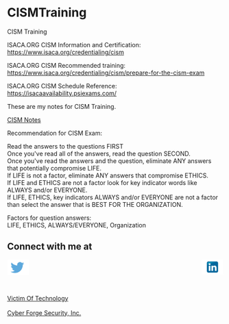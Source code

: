 # CISMTraining
CISM Training

ISACA.ORG CISM Information and Certification: <BR />
https://www.isaca.org/credentialing/cism

ISACA.ORG CISM Recommended training: <BR />
https://www.isaca.org/credentialing/cism/prepare-for-the-cism-exam

ISACA.ORG CISM Schedule Reference: <BR />
https://isacaavailability.psiexams.com/

These are my notes for CISM Training. <BR />

<A HREF="https://github.com/bvoris/CISMTraining/blob/main/CISM%20Notes.xlsx"> CISM Notes </A>

Recommendation for CISM Exam:<BR />

Read the answers to the questions FIRST<BR />
Once you've read all of the answers, read the question SECOND.<BR />
Once you've read the answers and the question, eliminate ANY answers that potentially compromise LIFE.<BR />
If LIFE is not a factor, eliminate ANY answers that compromise ETHICS.<BR />
If LIFE and ETHICS are not a factor look for key indicator words like ALWAYS and/or EVERYONE.<BR />
If LIFE, ETHICS, key indicators ALWAYS and/or EVERYONE are not a factor than select the answer that is BEST FOR THE ORGANIZATION.<BR />

Factors for question answers:<BR />
LIFE, ETHICS, ALWAYS/EVERYONE, Organization<BR />






## Connect with me at

<a href="https://twitter.com/HMInfoSecViking?ref_src=twsrc%5Etfw"><IMG SRC="https://github.com/bvoris/bvoris/blob/master/twitter.jpg" WIDTH=10% HEIGHT=10% ALIGN=LEFT></a>

<a href="https://www.linkedin.com/in/brad-voris" target="_blank"><IMG SRC="https://github.com/bvoris/bvoris/blob/master/linkedin.png" WIDTH=10% HEIGHT=4% ALIGN=RIGHT></a>

<BR /><BR />
<BR /><BR />

<A HREF="https://www.victimoftechnology.com">Victim Of Technology<A />
<BR /><BR />
<A HREF="https://www.cyberforgesecurity.com">Cyber Forge Security, Inc.<A />
<BR /><BR />
